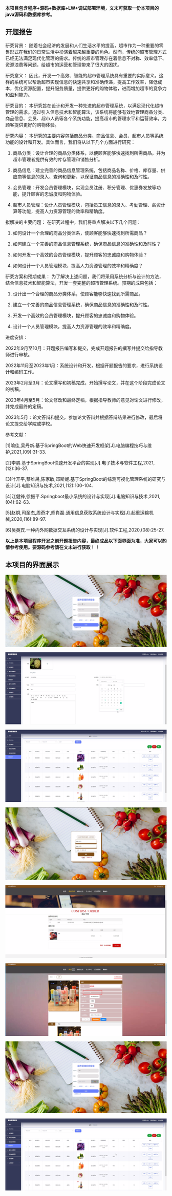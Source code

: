 ****本项目包含程序+源码+数据库+LW+调试部署环境，文末可获取一份本项目的java源码和数据库参考。****

## ******开题报告******

研究背景：
随着社会经济的发展和人们生活水平的提高，超市作为一种重要的零售形式在我们的日常生活中扮演着越来越重要的角色。然而，传统的超市管理方式已经无法满足现代化管理的需求。传统的超市管理存在着信息不对称、效率低下、资源浪费等问题，给超市的运营和管理带来了很大的困扰。

研究意义：
因此，开发一个高效、智能的超市管理系统具有重要的实际意义。这样的系统可以帮助超市实现信息的快速共享和准确传递，提高工作效率，降低成本，优化资源配置，提升服务质量，提供更好的购物体验，进而增加超市的竞争力和盈利能力。

研究目的：
本研究旨在设计和开发一种先进的超市管理系统，以满足现代化超市管理的需求。通过引入信息技术和智能算法，该系统将能够有效地管理商品分类、商品信息、会员、超市人员等各个系统功能，提高超市的管理水平和运营效率，为顾客提供更好的购物体验。

研究内容： 本研究的主要内容包括商品分类、商品信息、会员、超市人员等系统功能的设计和开发。具体而言，我们将从以下几个方面进行研究：

  1. 商品分类：设计合理的商品分类体系，以便顾客能够快速找到所需商品，并为超市管理者提供有效的库存管理和销售分析。

  2. 商品信息：建立完善的商品信息管理系统，包括商品名称、价格、库存量、供应商等信息的录入、查询和更新，以保证商品信息的准确性和及时性。

  3. 会员管理：开发会员管理模块，实现会员注册、积分管理、优惠券发放等功能，提升顾客的忠诚度和购物体验。

  4. 超市人员管理：设计人员管理模块，包括员工信息的录入、考勤管理、薪资计算等功能，提高人力资源管理的效率和精确度。

拟解决的主要问题： 在研究过程中，我们将重点解决以下几个问题：

  1. 如何设计一个合理的商品分类体系，使顾客能够快速找到所需商品？

  2. 如何建立一个完善的商品信息管理系统，确保商品信息的准确性和及时性？

  3. 如何开发一个高效的会员管理模块，提升顾客的忠诚度和购物体验？

  4. 如何设计一个人员管理模块，提高人力资源管理的效率和精确度？

研究方案和预期成果： 为了解决上述问题，我们将采用系统分析与设计的方法，结合信息技术和智能算法，开发一套完整的超市管理系统。预期的成果包括：

  1. 设计出一个合理的商品分类体系，使顾客能够快速找到所需商品。

  2. 建立一个完善的商品信息管理系统，确保商品信息的准确性和及时性。

  3. 开发一个高效的会员管理模块，提升顾客的忠诚度和购物体验。

  4. 设计一个人员管理模块，提高人力资源管理的效率和精确度。

进度安排：

2022年9月至10月：开题报告编写和提交，完成开题报告的撰写并提交给指导教师进行审核。

2022年11月至2023年1月：系统设计和开发，根据开题报告的要求，进行系统设计和编码工作。

2023年2月至3月：论文撰写和初稿完成，开始撰写论文，并在这个阶段完成论文的初稿。

2023年4月至5月：论文修改和最终定稿，根据指导教师的意见对论文进行修改，并完成最终的定稿。

2023年5月：论文答辩和提交，参加论文答辩并根据答辩结果进行修改，最后将论文提交给学院或学校。

参考文献：

[1]喻佳,吴丹新.基于SpringBoot的Web快速开发框架[J].电脑编程技巧与维护,2021,(09):31-33.

[2]李鹏.基于SpringBoot快速开发平台的实现[J].电子技术与软件工程,2021,(12):36-37.

[3]叶开平,蔡维晟,陈家敏,邓斯妮.基于SpringBoot的综测可视化管理系统的研究与设计[J].电脑知识与技术,2021,(12):100-104.

[4]江健锋,徐振平.Springboot最小系统的设计与实现[J].电脑知识与技术,2021,(04):62-63.

[5]赵炯,司圣杰,周奇才,熊肖磊.通用信息获取系统设计与实现[J].起重运输机械,2020,(16):89-97.

[6]吴英宾.一种内外网数据交互系统的设计与实现[J].软件工程,2020,(08):25-27.

****以上是本项目程序开发之前开题报告内容，最终成品以下面界面为准，大家可以酌情参考使用。要源码参考请在文末进行获取！！****

## ******本项目的界面展示******

![](./res/dd3ac9eb340c43e9805a2ce35ea9489b.png)

![](./res/66cbf935e8bf4e8993a58bc784f041d7.png)

![](./res/eb92b5d32e9c47c48fe8829cae1554dc.png)

![](./res/1e7ad6fa03564e0ca55d693906decc8c.png)

![](./res/8ae2b167e1ef4248b3e333804ee37943.png)

![](./res/69d35d7b79aa4d8781d24872512eac51.png)

![](./res/ba626a88d13942e6b3a0d481fe8c2b2f.png)

![](./res/76b10e8d7450494f9d90c289b548929c.png)

